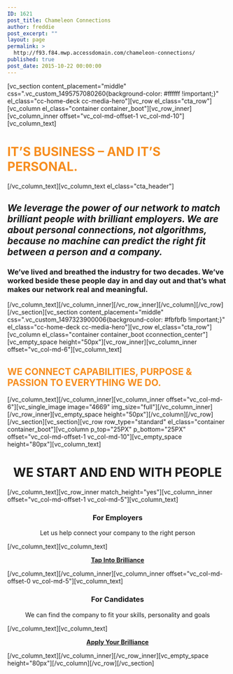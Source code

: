 ```yaml
---
ID: 1621
post_title: Chameleon Connections
author: freddie
post_excerpt: ""
layout: page
permalink: >
  http://f93.f84.mwp.accessdomain.com/chameleon-connections/
published: true
post_date: 2015-10-22 00:00:00
---
```

[vc_section content_placement="middle" css=".vc_custom_1495757080260{background-color: #ffffff !important;}" el_class="cc-home-deck cc-media-hero"][vc_row el_class="cta_row"][vc_column el_class="container container_boot"][vc_row_inner][vc_column_inner offset="vc_col-md-offset-1 vc_col-md-10"][vc_column_text]
<h1 class="connection_h1"><span style="color: #f78d1e;"><strong>IT’S BUSINESS – AND IT’S PERSONAL.</strong></span></h1>
[/vc_column_text][vc_column_text el_class="cta_header"]
<h2 class="padded-multiline h2"><em>We leverage the power of our network to match brilliant people with brilliant employers. We are about personal connections, not algorithms, because no machine can predict the right fit between a person and a company. </em></h2>
<h3>We’ve lived and breathed the industry for two decades. We’ve worked beside these people day in and day out and that’s what makes our network real and meaningful.</h3>
[/vc_column_text][/vc_column_inner][/vc_row_inner][/vc_column][/vc_row][/vc_section][vc_section content_placement="middle" css=".vc_custom_1497323900006{background-color: #fbfbfb !important;}" el_class="cc-home-deck cc-media-hero"][vc_row el_class="cta_row"][vc_column el_class="container container_boot cconnection_center"][vc_empty_space height="50px"][vc_row_inner][vc_column_inner offset="vc_col-md-6"][vc_column_text]
<h2 class="connection_h1"><span style="color: #f78d1e;"><strong>WE CONNECT CAPABILITIES, PURPOSE &amp; PASSION TO EVERYTHING WE DO.</strong></span></h2>
[/vc_column_text][/vc_column_inner][vc_column_inner offset="vc_col-md-6"][vc_single_image image="4669" img_size="full"][/vc_column_inner][/vc_row_inner][vc_empty_space height="50px"][/vc_column][/vc_row][/vc_section][vc_section][vc_row row_type="standard" el_class="container container_boot"][vc_column p_top="25PX" p_bottom="25PX" offset="vc_col-md-offset-1 vc_col-md-10"][vc_empty_space height="80px"][vc_column_text]
<h1 style="text-align: center;"><strong>WE START AND END WITH PEOPLE</strong></h1>
[/vc_column_text][vc_row_inner match_height="yes"][vc_column_inner offset="vc_col-md-offset-1 vc_col-md-5"][vc_column_text]
<h3 style="text-align: center;">For Employers</h3>
<p style="text-align: center;">Let us help connect your company to the right person</p>
[/vc_column_text][vc_column_text]
<p style="text-align: center;"><strong><a href="https://chameleonconnections.com/talent-acquisition/">Tap Into Brilliance</a></strong></p>
[/vc_column_text][/vc_column_inner][vc_column_inner offset="vc_col-md-offset-0 vc_col-md-5"][vc_column_text]
<h3 style="text-align: center;">For Candidates</h3>
<p style="text-align: center;">We can find the company to fit your skills, personality and goals</p>
[/vc_column_text][vc_column_text]
<p style="text-align: center;"><strong><a href="https://chameleonconnections.com/candidate-application/">Apply Your Brilliance</a></strong></p>
[/vc_column_text][/vc_column_inner][/vc_row_inner][vc_empty_space height="80px"][/vc_column][/vc_row][/vc_section]